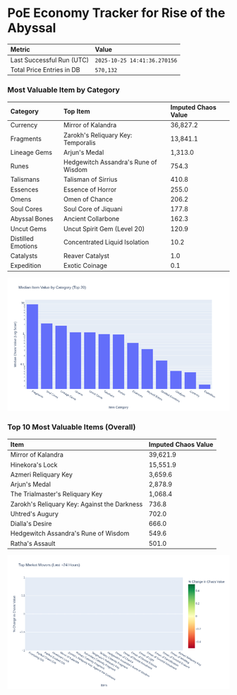 # PoE Economy Tracker for Rise of the Abyssal

<!-- START_MAINTENANCE -->
| Metric | Value |
|:---|:---|
| Last Successful Run (UTC) | `2025-10-25 14:41:36.270156` |
| Total Price Entries in DB | `570,132` |

<!-- END_MAINTENANCE -->

<!-- START_DATAFRAME_DEBUG -->
<!-- END_DATAFRAME_DEBUG -->

<!-- START_CATEGORY_ANALYSIS -->
### Most Valuable Item by Category
| Category | Top Item | Imputed Chaos Value |
| :--- | :--- | :--- |
| Currency | Mirror of Kalandra | 36,827.2 |
| Fragments | Zarokh's Reliquary Key: Temporalis | 13,841.1 |
| Lineage Gems | Arjun's Medal | 1,313.0 |
| Runes | Hedgewitch Assandra's Rune of Wisdom | 754.3 |
| Talismans | Talisman of Sirrius | 410.8 |
| Essences | Essence of Horror | 255.0 |
| Omens | Omen of Chance | 206.2 |
| Soul Cores | Soul Core of Jiquani | 177.8 |
| Abyssal Bones | Ancient Collarbone | 162.3 |
| Uncut Gems | Uncut Spirit Gem (Level 20) | 120.9 |
| Distilled Emotions | Concentrated Liquid Isolation | 10.2 |
| Catalysts | Reaver Catalyst | 1.0 |
| Expedition | Exotic Coinage | 0.1 |


![Category Analysis Chart](charts/category_analysis.png)
<!-- END_ANALYSIS -->

<!-- START_ANALYSIS -->
### Top 10 Most Valuable Items (Overall)
| Item | Imputed Chaos Value |
| :--- | :--- |
| Mirror of Kalandra | 39,621.9 |
| Hinekora's Lock | 15,551.9 |
| Azmeri Reliquary Key | 3,659.6 |
| Arjun's Medal | 2,878.9 |
| The Trialmaster's Reliquary Key | 1,068.4 |
| Zarokh's Reliquary Key: Against the Darkness | 736.8 |
| Uhtred's Augury | 702.0 |
| Dialla's Desire | 666.0 |
| Hedgewitch Assandra's Rune of Wisdom | 549.6 |
| Ratha's Assault | 501.0 |


![Market Movers Chart](charts/market_movers.png)
<!-- END_ANALYSIS -->
